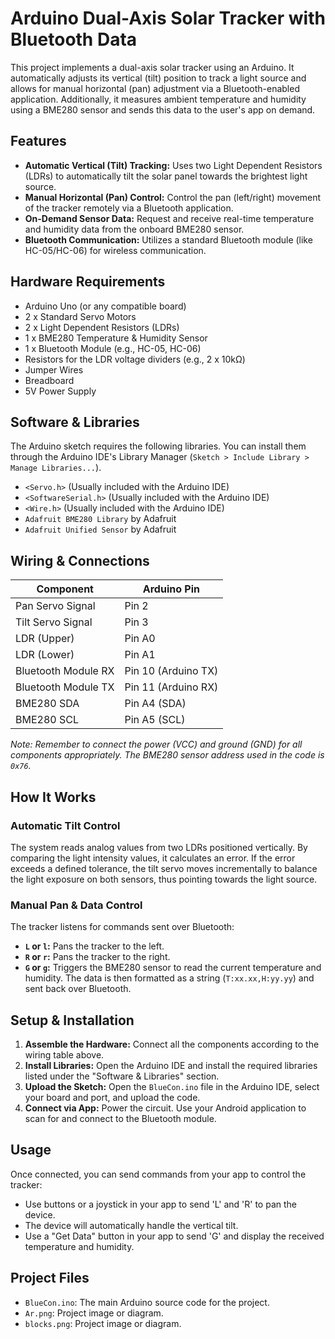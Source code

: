 # Arduino Dual-Axis Solar Tracker with Bluetooth Data

This project implements a dual-axis solar tracker using an Arduino. It automatically adjusts its vertical (tilt) position to track a light source and allows for manual horizontal (pan) adjustment via a Bluetooth-enabled application. Additionally, it measures ambient temperature and humidity using a BME280 sensor and sends this data to the user's app on demand.

## Features

- **Automatic Vertical (Tilt) Tracking:** Uses two Light Dependent Resistors (LDRs) to automatically tilt the solar panel towards the brightest light source.
- **Manual Horizontal (Pan) Control:** Control the pan (left/right) movement of the tracker remotely via a Bluetooth application.
- **On-Demand Sensor Data:** Request and receive real-time temperature and humidity data from the onboard BME280 sensor.
- **Bluetooth Communication:** Utilizes a standard Bluetooth module (like HC-05/HC-06) for wireless communication.

## Hardware Requirements

- Arduino Uno (or any compatible board)
- 2 x Standard Servo Motors
- 2 x Light Dependent Resistors (LDRs)
- 1 x BME280 Temperature & Humidity Sensor
- 1 x Bluetooth Module (e.g., HC-05, HC-06)
- Resistors for the LDR voltage dividers (e.g., 2 x 10kΩ)
- Jumper Wires
- Breadboard
- 5V Power Supply

## Software & Libraries

The Arduino sketch requires the following libraries. You can install them through the Arduino IDE's Library Manager (`Sketch > Include Library > Manage Libraries...`).

- `<Servo.h>` (Usually included with the Arduino IDE)
- `<SoftwareSerial.h>` (Usually included with the Arduino IDE)
- `<Wire.h>` (Usually included with the Arduino IDE)
- `Adafruit BME280 Library` by Adafruit
- `Adafruit Unified Sensor` by Adafruit

## Wiring & Connections

| Component           | Arduino Pin      |
| ------------------- | ---------------- |
| Pan Servo Signal    | Pin 2            |
| Tilt Servo Signal   | Pin 3            |
| LDR (Upper)         | Pin A0           |
| LDR (Lower)         | Pin A1           |
| Bluetooth Module RX | Pin 10 (Arduino TX) |
| Bluetooth Module TX | Pin 11 (Arduino RX) |
| BME280 SDA          | Pin A4 (SDA)     |
| BME280 SCL          | Pin A5 (SCL)     |

*Note: Remember to connect the power (VCC) and ground (GND) for all components appropriately. The BME280 sensor address used in the code is `0x76`.*

## How It Works

### Automatic Tilt Control
The system reads analog values from two LDRs positioned vertically. By comparing the light intensity values, it calculates an error. If the error exceeds a defined tolerance, the tilt servo moves incrementally to balance the light exposure on both sensors, thus pointing towards the light source.

### Manual Pan & Data Control
The tracker listens for commands sent over Bluetooth:
- **`L` or `l`:** Pans the tracker to the left.
- **`R` or `r`:** Pans the tracker to the right.
- **`G` or `g`:** Triggers the BME280 sensor to read the current temperature and humidity. The data is then formatted as a string (`T:xx.xx,H:yy.yy`) and sent back over Bluetooth.

## Setup & Installation

1.  **Assemble the Hardware:** Connect all the components according to the wiring table above.
2.  **Install Libraries:** Open the Arduino IDE and install the required libraries listed under the "Software & Libraries" section.
3.  **Upload the Sketch:** Open the `BlueCon.ino` file in the Arduino IDE, select your board and port, and upload the code.
4.  **Connect via App:** Power the circuit. Use your Android application to scan for and connect to the Bluetooth module.

## Usage

Once connected, you can send commands from your app to control the tracker:
- Use buttons or a joystick in your app to send 'L' and 'R' to pan the device.
- The device will automatically handle the vertical tilt.
- Use a "Get Data" button in your app to send 'G' and display the received temperature and humidity.

## Project Files

- `BlueCon.ino`: The main Arduino source code for the project.
- `Ar.png`: Project image or diagram.
- `blocks.png`: Project image or diagram.
